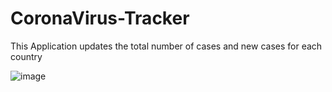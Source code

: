# CoronaVirus-Tracker
This Application updates the total number of cases and new cases for each country

![image](https://user-images.githubusercontent.com/69666871/190535684-543a3300-31da-4a42-800a-9dc7cdd22b63.png)



